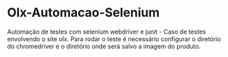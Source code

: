 # Olx-Automacao-Selenium
Automação de testes com selenium webdriver e junit - Caso de testes envolvendo o site olx.
Para rodar o teste é necessário configurar o diretório do chromedriver e o diretório onde será salvo a imagem do produto.

